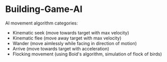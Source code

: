 # Building-Game-AI
AI movement algorithm categories:
<br/>
<ul>
<li>Kinematic seek (move towards target with max velocity)</li>
<li>Kinematic flee (move away target with max velocity)</li>
<li>Wander (move aimlessly while facing in direction of motion)</li>
<li>Arrive (move towards target with acceleration)</li>
<li>Flocking movement (using Boid's algorithm, simulation of flock of birds)</li>
